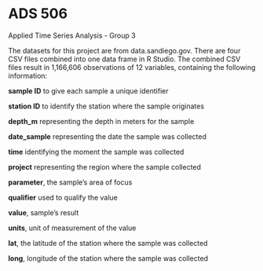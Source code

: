 # ADS 506
Applied Time Series Analysis - Group 3

The datasets for this project are from data.sandiego.gov.  There are four CSV files combined into one data frame in R Studio.  The combined CSV files result in 1,166,606 observations of 12 variables, containing the following information:

**sample ID** to give each sample a unique identifier

**station ID** to identify the station where the sample originates

**depth_m** representing the depth in meters for the sample

**date_sample** representing the date the sample was collected

**time** identifying the moment the sample was collected

**project** representing the region where the sample collected

**parameter**, the sample’s area of focus

**qualifier** used to qualify the value

**value**, sample’s result

**units**, unit of measurement of the value

**lat**, the latitude of the station where the sample was collected

**long**, longitude of the station where the sample was collected
